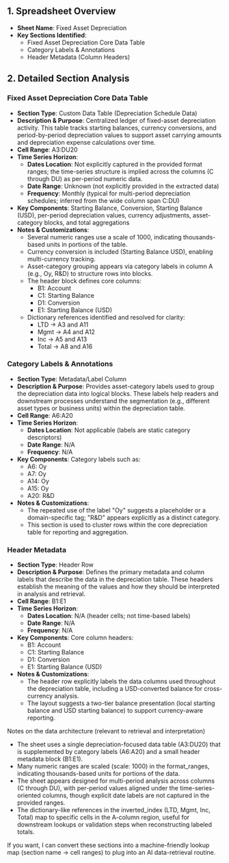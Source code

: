 ## 1. Spreadsheet Overview
- **Sheet Name**: Fixed Asset Depreciation
- **Key Sections Identified**:
  - Fixed Asset Depreciation Core Data Table
  - Category Labels & Annotations
  - Header Metadata (Column Headers)

## 2. Detailed Section Analysis

### Fixed Asset Depreciation Core Data Table
- **Section Type**: Custom Data Table (Depreciation Schedule Data)
- **Description & Purpose**: Centralized ledger of fixed-asset depreciation activity. This table tracks starting balances, currency conversions, and period-by-period depreciation values to support asset carrying amounts and depreciation expense calculations over time.
- **Cell Range**: A3:DU20
- **Time Series Horizon**:
  - **Dates Location**: Not explicitly captured in the provided format ranges; the time-series structure is implied across the columns (C through DU) as per-period numeric data.
  - **Date Range**: Unknown (not explicitly provided in the extracted data)
  - **Frequency**: Monthly (typical for multi-period depreciation schedules; inferred from the wide column span C:DU)
- **Key Components**: Starting Balance, Conversion, Starting Balance (USD), per-period depreciation values, currency adjustments, asset-category blocks, and total aggregations
- **Notes & Customizations**:
  - Several numeric ranges use a scale of 1000, indicating thousands-based units in portions of the table.
  - Currency conversion is included (Starting Balance USD), enabling multi-currency tracking.
  - Asset-category grouping appears via category labels in column A (e.g., Oy, R&D) to structure rows into blocks.
  - The header block defines core columns:
    - B1: Account
    - C1: Starting Balance
    - D1: Conversion
    - E1: Starting Balance (USD)
  - Dictionary references identified and resolved for clarity:
    - LTD → A3 and A11
    - Mgmt → A4 and A12
    - Inc → A5 and A13
    - Total → A8 and A16

### Category Labels & Annotations
- **Section Type**: Metadata/Label Column
- **Description & Purpose**: Provides asset-category labels used to group the depreciation data into logical blocks. These labels help readers and downstream processes understand the segmentation (e.g., different asset types or business units) within the depreciation table.
- **Cell Range**: A6:A20
- **Time Series Horizon**:
  - **Dates Location**: Not applicable (labels are static category descriptors)
  - **Date Range**: N/A
  - **Frequency**: N/A
- **Key Components**: Category labels such as:
  - A6: Oy
  - A7: Oy
  - A14: Oy
  - A15: Oy
  - A20: R&D
- **Notes & Customizations**:
  - The repeated use of the label "Oy" suggests a placeholder or a domain-specific tag; "R&D" appears explicitly as a distinct category.
  - This section is used to cluster rows within the core depreciation table for reporting and aggregation.

### Header Metadata
- **Section Type**: Header Row
- **Description & Purpose**: Defines the primary metadata and column labels that describe the data in the depreciation table. These headers establish the meaning of the values and how they should be interpreted in analysis and retrieval.
- **Cell Range**: B1:E1
- **Time Series Horizon**:
  - **Dates Location**: N/A (header cells; not time-based labels)
  - **Date Range**: N/A
  - **Frequency**: N/A
- **Key Components**: Core column headers:
  - B1: Account
  - C1: Starting Balance
  - D1: Conversion
  - E1: Starting Balance (USD)
- **Notes & Customizations**:
  - The header row explicitly labels the data columns used throughout the depreciation table, including a USD-converted balance for cross-currency analysis.
  - The layout suggests a two-tier balance presentation (local starting balance and USD starting balance) to support currency-aware reporting.

Notes on the data architecture (relevant to retrieval and interpretation)
- The sheet uses a single depreciation-focused data table (A3:DU20) that is supplemented by category labels (A6:A20) and a small header metadata block (B1:E1).
- Many numeric ranges are scaled (scale: 1000) in the format_ranges, indicating thousands-based units for portions of the data.
- The sheet appears designed for multi-period analysis across columns (C through DU), with per-period values aligned under the time-series-oriented columns, though explicit date labels are not captured in the provided ranges.
- The dictionary-like references in the inverted_index (LTD, Mgmt, Inc, Total) map to specific cells in the A-column region, useful for downstream lookups or validation steps when reconstructing labeled totals.

If you want, I can convert these sections into a machine-friendly lookup map (section name -> cell ranges) to plug into an AI data-retrieval routine.
